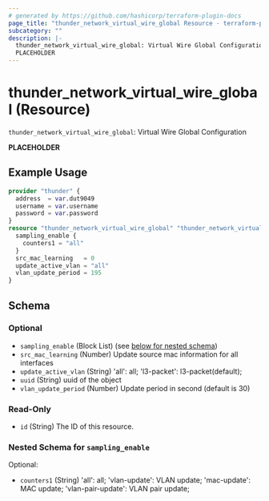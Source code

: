 ```yaml
---
# generated by https://github.com/hashicorp/terraform-plugin-docs
page_title: "thunder_network_virtual_wire_global Resource - terraform-provider-thunder"
subcategory: ""
description: |-
  thunder_network_virtual_wire_global: Virtual Wire Global Configuration
  PLACEHOLDER
---
```


# thunder_network_virtual_wire_global (Resource)

`thunder_network_virtual_wire_global`: Virtual Wire Global Configuration

__PLACEHOLDER__

## Example Usage

```terraform
provider "thunder" {
  address  = var.dut9049
  username = var.username
  password = var.password
}
resource "thunder_network_virtual_wire_global" "thunder_network_virtual_wire_global" {
  sampling_enable {
    counters1 = "all"
  }
  src_mac_learning   = 0
  update_active_vlan = "all"
  vlan_update_period = 195
}
```

<!-- schema generated by tfplugindocs -->
## Schema

### Optional

- `sampling_enable` (Block List) (see [below for nested schema](#nestedblock--sampling_enable))
- `src_mac_learning` (Number) Update source mac information for all interfaces
- `update_active_vlan` (String) 'all': all; 'l3-packet': l3-packet(default);
- `uuid` (String) uuid of the object
- `vlan_update_period` (Number) Update period in second (default is 30)

### Read-Only

- `id` (String) The ID of this resource.

<a id="nestedblock--sampling_enable"></a>
### Nested Schema for `sampling_enable`

Optional:

- `counters1` (String) 'all': all; 'vlan-update': VLAN update; 'mac-update': MAC update; 'vlan-pair-update': VLAN pair update;


